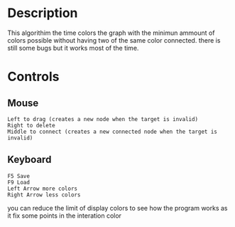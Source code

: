 # Description
This algorithim the time colors the graph with the minimun ammount of colors possible without having two of the same color connected.
there is still some bugs but it works most of the time.

# Controls

## Mouse
    Left to drag (creates a new node when the target is invalid)
    Right to delete
    Middle to connect (creates a new connected node when the target is invalid)
  
## Keyboard
    F5 Save
    F9 Load
    Left Arrow more colors
    Right Arrow less colors

you can reduce the limit of display colors to see how the program works
as it fix some points in the interation color
